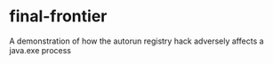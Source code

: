 final-frontier
==============

A demonstration of how the autorun registry hack adversely affects a java.exe process 
